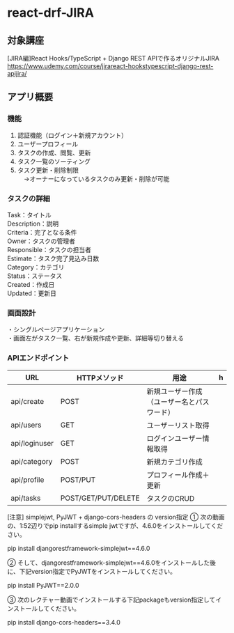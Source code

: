 # react-drf-JIRA
## 対象講座
[JIRA編]React Hooks/TypeScript + Django REST APIで作るオリジナルJIRA <br>
https://www.udemy.com/course/jirareact-hookstypescript-django-rest-apijira/

## アプリ概要
### 機能
1. 認証機能（ログイン＋新規アカウント） <br>
2. ユーザープロフィール <br>
3. タスクの作成、閲覧、更新 <br>
4. タスク一覧のソーティング <br>
5. タスク更新・削除制限 <br>
　→オーナーになっているタスクのみ更新・削除が可能 <br>

### タスクの詳細
Task：タイトル <br>
Description：説明 <br>
Criteria：完了となる条件 <br>
Owner：タスクの管理者 <br>
Responsible：タスクの担当者 <br>
Estimate：タスク完了見込み日数 <br>
Category：カテゴリ <br>
Status：ステータス <br>
Created：作成日 <br>
Updated：更新日 <br>

### 画面設計
・シングルページアプリケーション <br>
・画面左がタスク一覧、右が新規作成や更新、詳細等切り替える <br>

### APIエンドポイント
|URL|HTTPメソッド|用途|h
|--|--|--|--|
|api/create|POST|新規ユーザー作成（ユーザー名とパスワード）|
|api/users|GET|ユーザーリスト取得|
|api/loginuser|GET|ログインユーザー情報取得|
|api/category|POST|新規カテゴリ作成|
|api/profile|POST/PUT|プロフィール作成＋更新|
|api/tasks|POST/GET/PUT/DELETE|タスクのCRUD|


[注意] simplejwt, PyJWT + django-cors-headers の version指定
① 次の動画の、1:52辺りでpip installするsimple jwtですが、4.6.0をインストールしてください。

pip install djangorestframework-simplejwt==4.6.0



② そして、djangorestframework-simplejwt==4.6.0をインストールした後に、下記version指定でPyJWTをインストールしてください。

pip install PyJWT==2.0.0



③ 次のレクチャー動画でインストールする下記packageもversion指定してインストールしてください。

pip install django-cors-headers==3.4.0
